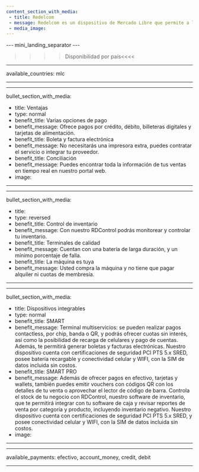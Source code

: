 ```yaml
---
content_section_with_media: 
 - title: Redelcom
 - message: Redelcom es un dispositivo de Mercado Libre que permite a los compradores realizar pagos presenciales de forma rápida y segura mediante tarjetas de crédito, débito, en efectivo o mediante billeteras digitales.  Además, utilizando Redelcom es posible ofrecer cuotas con o sin interés y, dependiendo del dispositivo, controlar y actualizar el inventario de la tienda sin esfuerzos extra.
 - media_image: 
---
```


--- mini_landing_separator ---

>>>> Disponibilidad por país<<<<
---
available_countries: mlc

---

---
bullet_section_with_media: 
 - title: Ventajas
 - type: normal
 - benefit_title: Varias opciones de pago
 - benefit_message: Ofrece pagos por crédito, débito, billeteras digitales y tarjetas de alimentación.
 - benefit_title: Boleta y factura electrónica
 - benefit_message: No necesitarás una impresora extra, puedes contratar el servicio o integrar tu proveedor.
 - benefit_title: Conciliación
 - benefit_message: Puedes encontrar toda la información de tus ventas en tiempo real en nuestro portal web.
 - image: 
---

---
bullet_section_with_media: 
 - title: 
 - type: reversed
 - benefit_title: Control de inventario
 - benefit_message: Con nuestro RDControl podrás monitorear y controlar tu inventario.
 - benefit_title: Terminales de calidad
 - benefit_message: Cuentan con una batería de larga duración, y un mínimo porcentaje de falla.
 - benefit_title: La máquina es tuya
 - benefit_message: Usted compra la máquina y no tiene que pagar alquiler ni cuotas de membresía.

---

---
bullet_section_with_media:
 - title: Dispositivos integrables
 - type: normal
 - benefit_title: SMART
 - benefit_message: Terminal multiservicios: se pueden realizar pagos contactless, por chip, banda o QR, y podrás ofrecer cuotas sin interés, así como la posibilidad de recarga de celulares y pago de cuentas. Además, te permitirá generar boletas y facturas electrónicas.  Nuestro dispositivo cuenta con certificaciones de seguridad PCI PTS 5.x SRED, posee batería recargable y conectividad celular y WIFI, con la SIM de datos incluida sin costos. 
 - benefit_title: SMART PRO
 - benefit_message: Además de ofrecer pagos en efectivo, tarjetas y wallets, también puedes emitir vouchers con códigos QR con los detalles de tu venta o aprovechar el lector de código de barra. Controla el stock de tu negocio con RDControl, nuestro software de inventario, que te permitirá integrar con tu software de caja y revisar reportes de venta por categoría y producto, incluyendo inventario negativo. Nuestro dispositivo cuenta con certificaciones de seguridad PCI PTS 5.x SRED, y posee conectividad celular y WIFI, con la SIM de datos incluida sin costos.
 - image: 
---

---
available_payments: efectivo, account_money, credit, debit

----